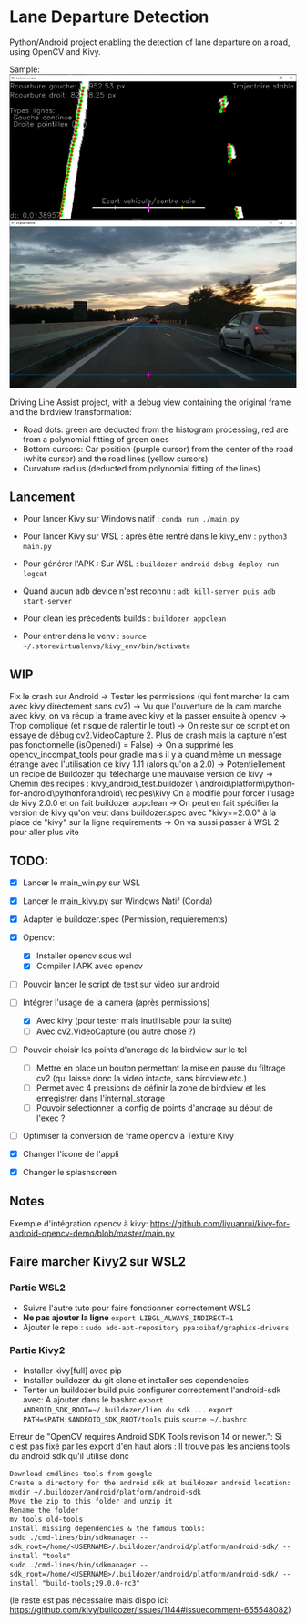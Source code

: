 # Lane Departure Detection
Python/Android project enabling the detection of lane departure on a road, using OpenCV and Kivy.

Sample:
![Sample](sample.png)

Driving Line Assist project, with a debug view containing the original frame and the birdview transformation:
- Road dots: green are deducted from the histogram processing, red are from a polynomial fitting of green ones
- Bottom cursors: Car position (purple cursor) from the center of the road (white cursor) and the road lines (yellow cursors)
- Curvature radius (deducted from polynomial fitting of the lines)

## Lancement
* Pour lancer Kivy sur Windows natif : `conda run ./main.py`
* Pour lancer Kivy sur WSL : après être rentré dans le kivy_env : `python3 main.py`
* Pour générer l'APK : Sur WSL : `buildozer android debug deploy run logcat`

* Quand aucun adb device n'est reconnu : `adb kill-server puis adb start-server`
* Pour clean les précedents builds : `buildozer appclean`
* Pour entrer dans le venv : `source ~/.storevirtualenvs/kivy_env/bin/activate`

## WIP
Fix le crash sur Android
    -> Tester les permissions (qui font marcher la cam avec kivy directement sans cv2)
    -> Vu que l'ouverture de la cam marche avec kivy, on va récup la frame avec kivy
    et la passer ensuite à opencv -> Trop compliqué (et risque de ralentir le tout)
    -> On reste sur ce script et on essaye de débug cv2.VideoCapture
    2. Plus de crash mais la capture n'est pas fonctionnelle (isOpened() = False)
    -> On a supprimé les opencv_incompat_tools pour gradle mais il y a quand même
    un message étrange avec l'utilisation de kivy 1.11 (alors qu'on a 2.0)
    -> Potentiellement un recipe de Buildozer qui télécharge une mauvaise
    version de kivy
    -> Chemin des recipes : kivy_android_test\.buildozer
    \ android\platform\python-for-android\pythonforandroid\ recipes\kivy
    On a modifié pour forcer l'usage de kivy 2.0.0 et on fait buildozer appclean
    -> On peut en fait spécifier la version de kivy qu'on veut dans buildozer.spec
    avec "kivy==2.0.0" à la place de "kivy" sur la ligne requirements
    -> On va aussi passer à WSL 2 pour aller plus vite

## TODO:
- [x] Lancer le main_win.py sur WSL
- [x] Lancer le main_kivy.py sur Windows Natif (Conda)
- [x] Adapter le buildozer.spec (Permission, requierements)
- [x] Opencv:
    - [x] Installer opencv sous wsl
    - [x] Compiler l'APK avec opencv

- [ ] Pouvoir lancer le script de test sur vidéo sur android
- [ ] Intégrer l'usage de la camera
    (après permissions)
    - [x] Avec kivy (pour tester mais inutilisable pour la suite)
    - [ ] Avec cv2.VideoCapture (ou autre chose ?)
- [ ] Pouvoir choisir les points d'ancrage de la birdview sur le tel
    - [ ] Mettre en place un bouton permettant la mise en pause du filtrage cv2
    (qui laisse donc la video intacte, sans birdview etc.)
    - [ ] Permet avec 4 pressions de définir la zone de birdview et les enregistrer
    dans l'internal_storage
    - [ ] Pouvoir selectionner la config de points d'ancrage au début de l'exec ?
- [ ] Optimiser la conversion de frame opencv à Texture Kivy

- [x] Changer l'icone de l'appli
- [x] Changer le splashscreen

## Notes
Exemple d'intégration opencv à kivy:
https://github.com/liyuanrui/kivy-for-android-opencv-demo/blob/master/main.py

## Faire marcher Kivy2 sur WSL2
### Partie WSL2
* Suivre l'autre tuto pour faire fonctionner correctement WSL2
* **Ne pas ajouter la ligne** `export LIBGL_ALWAYS_INDIRECT=1`
* Ajouter le repo : `sudo add-apt-repository ppa:oibaf/graphics-drivers`

### Partie Kivy2
* Installer kivy[full] avec pip
* Installer buildozer du git clone et installer ses dependencies
* Tenter un buildozer build puis configurer correctement l'android-sdk avec:
A ajouter dans le bashrc
`export ANDROID_SDK_ROOT=~/.buildozer/lien du sdk ...`
`export PATH=$PATH:$ANDROID_SDK_ROOT/tools`
puis `source ~/.bashrc`

Erreur de "OpenCV requires Android SDK Tools revision 14 or newer.":
Si c'est pas fixé par les export d'en haut alors :
Il trouve pas les anciens tools du android sdk qu'il utilise donc

    Download cmdlines-tools from google
    Create a directory for the android sdk at buildozer android location:
    mkdir ~/.buildozer/android/platform/android-sdk
    Move the zip to this folder and unzip it
    Rename the folder
    mv tools old-tools
    Install missing dependencies & the famous tools:
    sudo ./cmd-lines/bin/sdkmanager --sdk_root=/home/<USERNAME>/.buildozer/android/platform/android-sdk/ --install "tools"
    sudo ./cmd-lines/bin/sdkmanager --sdk_root=/home/<USERNAME>/.buildozer/android/platform/android-sdk/ --install "build-tools;29.0.0-rc3"
(le reste est pas nécessaire mais dispo ici:
https://github.com/kivy/buildozer/issues/1144#issuecomment-655548082)
